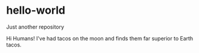 # hello-world
Just another repository

Hi Humans!
I've had tacos on the moon and finds them far superior to Earth tacos.
